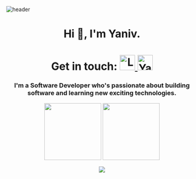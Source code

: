 ![header](https://capsule-render.vercel.app/api?type=waving&color=0:EEFF00,100:a82da8&height=100&section=header&text=Yaniv%20Levi&fontSize=55)
<h1 align="center">Hi 👋, I'm Yaniv.</h1>
<h1 align="center">Get in touch: 
<a href="https://www.linkedin.com/in/yaniv208/">
  <img alt="LinkedIn's referral link" width="40px" src="https://camo.githubusercontent.com/00974afc84e6984c98cb5c971879e88b31387aa90f1f91795586266a48d2ed88/68747470733a2f2f63646e2e73696d706c6569636f6e732e6f72672f6c696e6b6564696e" />
</a>
<a href="mailto:Yaniv208@gmail.com">
  <img alt="Yaniv's Gmail" width="40px" src="https://i.imgur.com/BzG8QoD.png" />
</a>

</h1>
<h3 align="center"> I'm a Software Developer who's passionate about building software and learning new exciting technologies. </h3>

<p align=center>
  <img height="150px" src="https://github-readme-stats.vercel.app/api?username=Yaniv208&show_icons=true&theme=tokyonight&hide_title=true&count_private=true" />
  <img height="150px" src="https://github-readme-stats-i270cdk5i-florianbussmann.vercel.app/api/top-langs/?username=Yaniv208&custom_title=Yaniv's%20Most%20Used%20Languages&layout=compact&hide=html,css,pug&theme=material-palenight&include_forks=true" />
</p>

<p align=center>
  <img src="https://github-profile-trophy.vercel.app/?username=Yaniv208&theme=onedark&rank=SECRET,SSS,SS,S,AAA,AA,A,B" />
</p>
